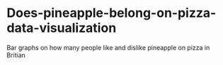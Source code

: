# Does-pineapple-belong-on-pizza-data-visualization
Bar graphs on how many people like and dislike pineapple on pizza in Britian
